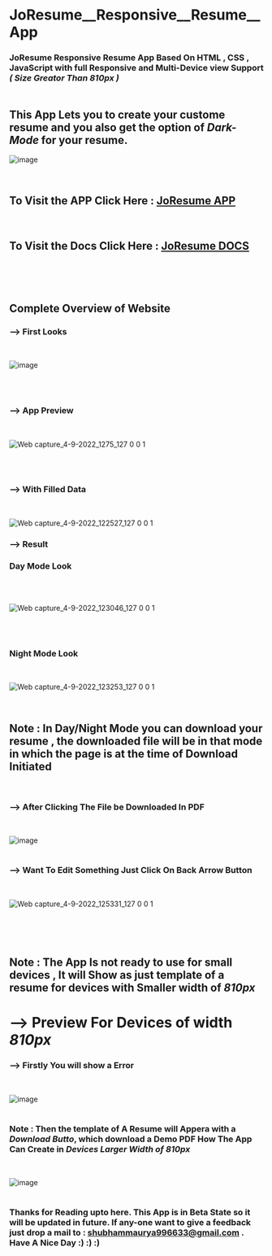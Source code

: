 # JoResume__Responsive__Resume__App


 ### JoResume Responsive Resume App Based On HTML , CSS , JavaScript with full Responsive and Multi-Device view Support <i><b>( Size Greator Than 810px )</i></b><br><br>
 
 ## This App Lets you to create your custome resume and you also get the option of <i><b>Dark-Mode</i></b> for your resume.<br>
 
 ![image](https://user-images.githubusercontent.com/65014926/188300526-3df6adfe-ece0-4846-ba6d-0ba15e72387b.png)


<br>

## To Visit the APP Click Here : <a href = "https://shubham996633.github.io/JoResume__Responsive__Resume__App/">JoResume APP</a> 

<br>

## To Visit the Docs Click Here : <a href = "https://shubham996633.github.io/JoResume__Responsive__Resume__App/">JoResume DOCS</a> 



<br><br><br>


## Complete Overview of Website

### --> First Looks

<br>

![image](https://user-images.githubusercontent.com/65014926/188300746-32b7a2f8-c8f6-4715-9808-621d8f889d04.png)

<br>
<br>

### --> App Preview

<br>

![Web capture_4-9-2022_1275_127 0 0 1](https://user-images.githubusercontent.com/65014926/188300857-1612fb24-17e4-4f56-bb9f-e7d000b62b08.jpeg)

<br>
<br>

### --> With Filled Data 

<br>

![Web capture_4-9-2022_122527_127 0 0 1](https://user-images.githubusercontent.com/65014926/188301443-49bdfd71-f7a3-478b-8c7f-5e68523bb2f1.jpeg)


### --> Result 

### Day Mode Look

<br>

<br>

![Web capture_4-9-2022_123046_127 0 0 1](https://user-images.githubusercontent.com/65014926/188301562-1b412a74-dfc2-4c31-8e93-c348b4527860.jpeg)

<br>
<br>

### Night Mode Look

<br>

![Web capture_4-9-2022_123253_127 0 0 1](https://user-images.githubusercontent.com/65014926/188301612-0d6ccfc8-e5bf-4a37-843c-7a94d1327ffa.jpeg)

<br>

## Note : In Day/Night Mode you can download your resume , the downloaded file will be in that mode in which the page is at the time of Download Initiated


<br>

### --> After Clicking The File be Downloaded In PDF
<br>

![image](https://user-images.githubusercontent.com/65014926/188302248-bc033a0d-f2d2-43f8-abb7-df8a9d9485bf.png)
<br>
<br>


### --> Want To Edit Something Just Click On Back Arrow Button 
<br>



![Web capture_4-9-2022_125331_127 0 0 1](https://user-images.githubusercontent.com/65014926/188302361-ad2f6e71-3aea-4501-bddf-93ecc36b977c.jpeg)


<br>
<br><br>

## Note : The App Is not ready to use for small devices , It will Show as just template of a resume for devices with Smaller width of <b><i> 810px </i></b>


# --> Preview For Devices of width <b><i> 810px </i></b>

### --> Firstly You will show a Error 
<br>

![image](https://user-images.githubusercontent.com/65014926/188302591-158f88b4-6503-4532-bdd9-31c68e1c9220.png)
<br>
<br>

### Note : Then the template of A Resume will Appera with a <i><b>Download Butto</i></b>, which download a Demo PDF How The App Can Create in <i><b>Devices Larger Width of 810px</i></b>
<br>

![image](https://user-images.githubusercontent.com/65014926/188302685-91f741da-500c-43ba-9886-3afbb4947970.png)
<br>
<br>


### Thanks for Reading upto here. This App is in Beta State so it will be updated in future. If any-one want to give a feedback just drop a mail to : shubhammaurya996633@gmail.com . Have A Nice Day :) :) :)
